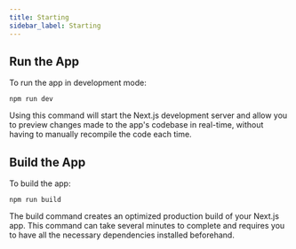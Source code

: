 ```yaml
---
title: Starting
sidebar_label: Starting
---
```


<head>
  <title>Starting</title>
  <meta name="description" content="your meta content goes here" />
</head>

## Run the App

To run the app in development mode:

```shell
npm run dev
```
Using this command will start the Next.js development server and allow you to preview changes made to the app's codebase in real-time, without having to manually recompile the code each time.


## Build the App

To build the app:

```shell
npm run build
```
The build command creates an optimized production build of your Next.js app. This command can take several minutes to complete and requires you to have all the necessary dependencies installed beforehand.
